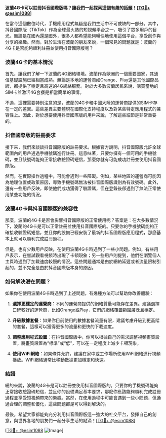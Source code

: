 **波蘭4G卡可以註冊抖音國際版嗎？讓我們一起探索這個有趣的話題！[[TG💪+ @esim1088](https://t.me/s/esim1088)]**

在當今這個數位時代，手機應用程式無疑是我們生活中不可或缺的一部分。其中，抖音國際版（TikTok）作為全球最火熱的短視頻平台之一，吸引了眾多用戶的目光。無論是在國內還是國外，很多人都希望能夠暢快地使用這個平台，享受創作與分享的樂趣。然而，對於生活在波蘭的朋友來說，一個常見的問題就是：波蘭的4G卡是否能夠順利註冊並使用抖音國際版呢？

### 波蘭4G卡的基本情況

首先，讓我們了解一下波蘭的4G網絡環境。波蘭作為歐洲的一個重要國家，其通信基礎設施已經相當成熟。無論是本地的運營商如Orange、Play還是其他國際品牌，都提供了穩定且高速的4G網絡服務。對於大多數波蘭居民來說，購買當地的SIM卡並激活4G套餐是相當簡單的事情。

不過，這裡需要特別注意的是，波蘭的4G卡和中國大陸的運營商提供的SIM卡存在一定的差異。這些差異主要體現在國際化支持程度以及對某些特定應用程式的兼容性上。因此，對於想要使用抖音國際版的用戶來說，了解這些細節是非常重要的。

### 抖音國際版的註冊要求

接下來，我們來談談抖音國際版的註冊要求。根據官方說明，抖音國際版允許全球範圍內的用戶通過手機號碼進行註冊。這意味著，只要你擁有一個可用的手機號碼，並且該號碼能夠正常接收驗證碼短信，那麼你就有可能成功註冊並使用抖音國際版。

然而，在實際操作過程中，可能會遇到一些障礙。例如，某些地區的運營商可能因為地理位置或政策原因，導致手機號碼無法被抖音國際版識別為有效號碼。此外，還有一些用戶反映，即使他們成功獲得了驗證碼，但在登錄後卻遇到了無法正常使用某些功能的情況。

### 波蘭4G卡與抖音國際版的兼容性

那麼，波蘭的4G卡是否會影響抖音國際版的正常使用呢？答案是：在大多數情況下，波蘭的4G卡是可以正常註冊並使用抖音國際版的。只要你的手機號碼能夠正確接收驗證碼短信，並且你的設備已經安裝了最新的抖音國際版應用程式，那麼基本上就可以順利完成註冊過程。

但是，也有少數用戶反映，在使用波蘭4G卡時遇到了一些小問題。例如，有些用戶表示，在嘗試觀看視頻時出現了卡頓現象；另一些用戶則提到，他們在瀏覽個人主頁時遇到了加載速度較慢的情況。這些問題通常是由於網絡延遲或者流量限制引起的，並不完全是由於抖音國際版本身的原因。

### 如何解決潛在問題？

如果你在使用波蘭4G卡時遇到了上述問題，有幾種方法可以幫助你改善體驗：

1. **選擇更穩定的運營商**：不同的運營商提供的網絡質量可能存在差異。建議選擇口碑較好的運營商，比如Orange或Play，它們的網絡覆蓋範圍廣泛且穩定。
   
2. **升級數據套餐**：如果你目前使用的數據套餐流量有限，建議考慮升級到更高階的套餐，這樣可以獲得更多的流量和更快的下載速度。

3. **調整應用程式設置**：在抖音國際版中，你可以根據自己的需求調整視頻畫質設置。將畫質設置為“標準”或“低”，可以在一定程度上減少卡頓現象。

4. **使用WiFi網絡**：如果條件允許，建議在家中或工作場所使用WiFi網絡進行視頻播放。WiFi網絡通常比移動數據更加穩定和快速。

### 結語

總的來說，波蘭的4G卡是可以註冊並使用抖音國際版的。只要你的手機號碼能夠正常接收驗證碼短信，並且你的設備滿足基本要求，那麼你應該能夠順利完成註冊過程並享受短視頻帶來的樂趣。當然，在使用過程中可能會遇到一些小問題，但通過合理的調整和優化，這些問題都是可以得到解決的。

最後，希望大家都能夠充分利用抖音國際版這一強大的社交平台，發揮自己的創意，與世界各地的朋友們一起分享生活的點滴！[[TG💪+ @esim1088](https://t.me/s/esim1088)]

[[TG💪+ @esim1088](https://t.me/s/esim1088) ![Image](https://i.postimg.cc/4NQfJmqS/Snipaste-2025-05-13-00-14-12.png)]